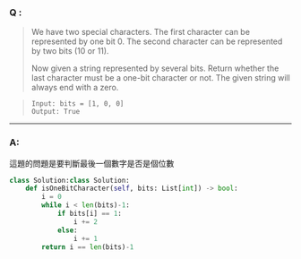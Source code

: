 ### Q :
> We have two special characters. The first character can be represented by one bit 0. The second character can be represented by two bits (10 or 11).
>
> Now given a string represented by several bits. Return whether the last character must be a one-bit character or not. The given string will always end with a zero.


> ```
> Input: bits = [1, 0, 0]
> Output: True
> ```

***

### A:

這題的問題是要判斷最後一個數字是否是個位數



```python
class Solution:class Solution:
    def isOneBitCharacter(self, bits: List[int]) -> bool:
        i = 0
        while i < len(bits)-1:
            if bits[i] == 1:
                i += 2
            else:
                i += 1
        return i == len(bits)-1
```
